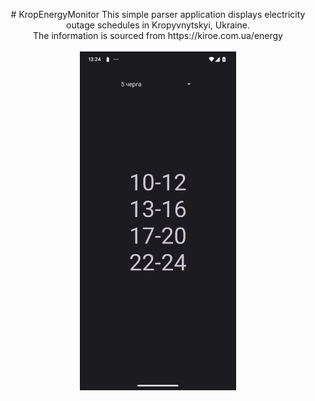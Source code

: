 <p align="center">
# KropEnergyMonitor
This simple parser application displays electricity outage schedules in Kropyvnytskyi, Ukraine. <br>
The information is sourced from <a>https://kiroe.com.ua/energy<a>
<br>
<br>
<img src="screenshot.jpg" align="center" alt="Описание изображения" width="250">
